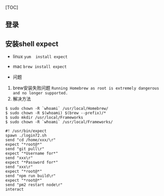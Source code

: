 [TOC]
## 登录

## 安装shell expect 
- linux `yum  install expect`
- mac `brew install expect`

- 问题
1. brew安装失败问题
`Running Homebrew as root is extremely dangerous and no longer supported.`
2. 解决方法
```shell script
$ sudo chown -R `whoami` /usr/local/Homebrew/
$ sudo chown -R $(whoami) $(brew --prefix)/*
$ sudo mkdir /usr/local/Frameworks
$ sudo chown -R `whoami` /usr/local/Frameworks/
```

```shell script
#! /usr/bin/expect
spawn ./login72.sh
send "cd /home/xxx/\r"
expect "*root@*"
send "git pull\r"
expect "*Username for*"
send "xxx\r"
expect "*Password for*"
send "xxx\r"
expect "*root@*"
send "npm run build\r"
expect "*root@*"
send "pm2 restart node\r"
interact

```
